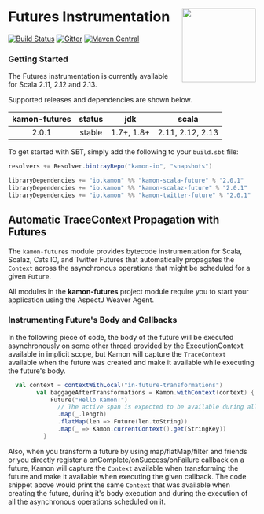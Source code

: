 # Futures Instrumentation<img align="right" src="https://rawgit.com/kamon-io/Kamon/master/kamon-logo.svg" height="150px" style="padding-left: 20px"/>

[![Build Status](https://travis-ci.org/kamon-io/kamon-scala.svg?branch=master)](https://travis-ci.org/kamon-io/kamon-scala)
[![Gitter](https://badges.gitter.im/Join%20Chat.svg)](https://gitter.im/kamon-io/Kamon?utm_source=badge&utm_medium=badge&utm_campaign=pr-badge&utm_content=badge)
[![Maven Central](https://maven-badges.herokuapp.com/maven-central/io.kamon/kamon-scala-future_2.12/badge.svg)](https://maven-badges.herokuapp.com/maven-central/io.kamon/kamon-scala-future_2.12)

### Getting Started

The Futures instrumentation is currently available for Scala 2.11, 2.12 and 2.13.

Supported releases and dependencies are shown below.

| kamon-futures  | status | jdk  | scala
|:------:|:------:|:----:|------------------
|  2.0.1 | stable | 1.7+, 1.8+ | 2.11, 2.12, 2.13

To get started with SBT, simply add the following to your `build.sbt`
file:

```scala
resolvers += Resolver.bintrayRepo("kamon-io", "snapshots")

libraryDependencies += "io.kamon" %% "kamon-scala-future" % "2.0.1"
libraryDependencies += "io.kamon" %% "kamon-scalaz-future" % "2.0.1"
libraryDependencies += "io.kamon" %% "kamon-twitter-future" % "2.0.1"
```


## Automatic TraceContext Propagation with Futures

The `kamon-futures` module provides bytecode instrumentation for Scala, Scalaz, Cats IO, and Twitter Futures that automatically
propagates the `Context` across the asynchronous operations that might be scheduled for a given `Future`.

All modules in the <b>kamon-futures</b> project module require you to start your application using the AspectJ Weaver
Agent.

### Instrumenting Future's Body and Callbacks ###

In the following piece of code, the body of the future will be executed asynchronously on some other thread provided by
the ExecutionContext available in implicit scope, but Kamon will capture the `TraceContext` available when the future
was created and make it available while executing the future's body.

```scala
  val context = contextWithLocal("in-future-transformations")
        val baggageAfterTransformations = Kamon.withContext(context) {
            Future("Hello Kamon!")
              // The active span is expected to be available during all intermediate processing.
              .map(_.length)
              .flatMap(len => Future(len.toString))
              .map(_ => Kamon.currentContext().get(StringKey))
          }
```

Also, when you transform a future by using map/flatMap/filter and friends or you directly register a
onComplete/onSuccess/onFailure callback on a future, Kamon will capture the `Context` available when transforming
the future and make it available when executing the given callback. The code snippet above would print the same
`Context` that was available when creating the future, during it's body execution and during the execution of all
the asynchronous operations scheduled on it.
